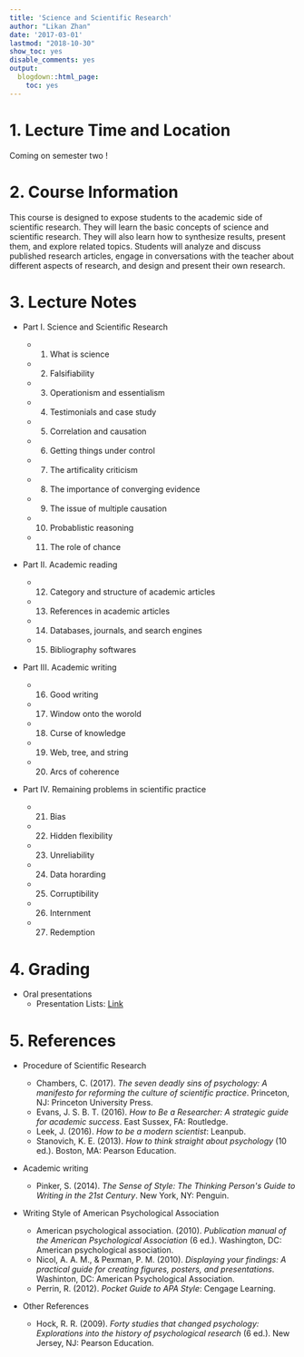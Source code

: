 ```yaml
---
title: 'Science and Scientific Research'
author: "Likan Zhan"
date: '2017-03-01'
lastmod: "2018-10-30"
show_toc: yes
disable_comments: yes
output:
  blogdown::html_page:
    toc: yes
---
```

# 1. Lecture Time and Location

Coming on semester two !

<!---
- Time: 08:00 - 11:00, Each Wednesday
- Location: 434, Teach Building 2.
--->

# 2. Course Information

This course is designed to expose students to the academic side of scientific research. They will learn the basic concepts of science and scientific research. They will also learn how to synthesize results, present them, and explore related topics. Students will analyze and discuss published research articles, engage in conversations with the teacher about different aspects of research, and design and present their own research.

# 3. Lecture Notes

- Part I. Science and Scientific Research
    - 01. What is science
    - 02. Falsifiability
    - 03. Operationism and essentialism
    - 04. Testimonials and case study
    - 05. Correlation and causation
    - 06. Getting things under control
    - 07. The artificality criticism
    - 08. The importance of converging evidence
    - 09. The issue of multiple causation
    - 10. Probablistic reasoning
    - 11. The role of chance

- Part II. Academic reading
    - 12. Category and structure of academic articles
    - 13. References in academic articles
    - 14. Databases, journals, and search engines
    - 15. Bibliography softwares

- Part III. Academic writing
    - 16. Good writing
    - 17. Window onto the worold
    - 18. Curse of knowledge
    - 19. Web, tree, and string
    - 20. Arcs of coherence

- Part IV. Remaining problems in scientific practice
    - 21. Bias
    - 22. Hidden flexibility
    - 23. Unreliability
    - 24. Data horarding
    - 25. Corruptibility
    - 26. Internment
    - 27. Redemption

# 4. Grading

- Oral presentations
    - Presentation Lists: [Link](http://appendix.likan.info/Science-and-Scientific-Research/reading-lists/Presentation_Lists.xlsx)

# 5. References

- Procedure of Scientific Research
    - Chambers, C. (2017). *The seven deadly sins of psychology: A manifesto for reforming the culture of scientific practice*. Princeton, NJ: Princeton University Press.
    - Evans, J. S. B. T. (2016). *How to Be a Researcher: A strategic guide for academic success*. East Sussex, FA: Routledge.
    - Leek, J. (2016). *How to be a modern scientist*: Leanpub.
    - Stanovich, K. E. (2013). *How to think straight about psychology* (10 ed.). Boston, MA: Pearson Education.

- Academic writing
    - Pinker, S. (2014). *The Sense of Style: The Thinking Person's Guide to Writing in the 21st Century*. New York, NY: Penguin.

- Writing Style of American Psychological Association
    - American psychological association. (2010). *Publication manual of the American Psychological Association* (6 ed.). Washington, DC: American psychological association.
    - Nicol, A. A. M., & Pexman, P. M. (2010). *Displaying your findings: A practical guide for creating figures, posters, and presentations*. Washinton, DC: American Psychological Association.
    - Perrin, R. (2012). *Pocket Guide to APA Style*: Cengage Learning.

- Other References
    - Hock, R. R. (2009). *Forty studies that changed psychology: Explorations into the history of psychological research* (6 ed.). New Jersey, NJ: Pearson Education.
